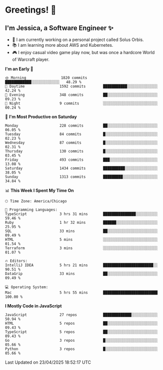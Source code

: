 # Greetings! 🧠

## I'm Jessica, a Software Engineer :sparkles:

- 🌟 I am currently working on a personal project called Solus Orbis.
- 📚 I am learning more about AWS and Kubernetes.
- 🎮 I enjoy casual video game play now, but was once a hardcore World of Warcraft player.

<!--START_SECTION:waka-->
**I'm an Early 🐤** 

```text
🌞 Morning                1820 commits        ████████████░░░░░░░░░░░░░   48.29 % 
🌆 Daytime                1592 commits        ███████████░░░░░░░░░░░░░░   42.24 % 
🌃 Evening                348 commits         ██░░░░░░░░░░░░░░░░░░░░░░░   09.23 % 
🌙 Night                  9 commits           ░░░░░░░░░░░░░░░░░░░░░░░░░   00.24 % 
```
📅 **I'm Most Productive on Saturday** 

```text
Monday                   228 commits         ██░░░░░░░░░░░░░░░░░░░░░░░   06.05 % 
Tuesday                  84 commits          █░░░░░░░░░░░░░░░░░░░░░░░░   02.23 % 
Wednesday                87 commits          █░░░░░░░░░░░░░░░░░░░░░░░░   02.31 % 
Thursday                 130 commits         █░░░░░░░░░░░░░░░░░░░░░░░░   03.45 % 
Friday                   493 commits         ███░░░░░░░░░░░░░░░░░░░░░░   13.08 % 
Saturday                 1434 commits        ██████████░░░░░░░░░░░░░░░   38.05 % 
Sunday                   1313 commits        █████████░░░░░░░░░░░░░░░░   34.84 % 
```


📊 **This Week I Spent My Time On** 

```text
🕑︎ Time Zone: America/Chicago

💬 Programming Languages: 
TypeScript               3 hrs 31 mins       ███████████████░░░░░░░░░░   59.46 % 
Ruby                     1 hr 32 mins        ██████░░░░░░░░░░░░░░░░░░░   25.95 % 
SQL                      33 mins             ██░░░░░░░░░░░░░░░░░░░░░░░   09.49 % 
HTML                     5 mins              ░░░░░░░░░░░░░░░░░░░░░░░░░   01.54 % 
Terraform                3 mins              ░░░░░░░░░░░░░░░░░░░░░░░░░   01.07 % 

🔥 Editors: 
IntelliJ IDEA            5 hrs 21 mins       ███████████████████████░░   90.51 % 
DataGrip                 33 mins             ██░░░░░░░░░░░░░░░░░░░░░░░   09.49 % 

💻 Operating System: 
Mac                      5 hrs 55 mins       █████████████████████████   100.00 % 
```

**I Mostly Code in JavaScript** 

```text
JavaScript               27 repos            █████████████░░░░░░░░░░░░   50.94 % 
HTML                     5 repos             ██░░░░░░░░░░░░░░░░░░░░░░░   09.43 % 
TypeScript               5 repos             ██░░░░░░░░░░░░░░░░░░░░░░░   09.43 % 
Go                       3 repos             █░░░░░░░░░░░░░░░░░░░░░░░░   05.66 % 
Python                   3 repos             █░░░░░░░░░░░░░░░░░░░░░░░░   05.66 % 
```




 Last Updated on 23/04/2025 18:52:17 UTC
<!--END_SECTION:waka-->

<!--
**jessikuh/jessikuh** is a ✨ _special_ ✨ repository because its `README.md` (this file) appears on your GitHub profile.

Here are some ideas to get you started:

- 🔭 I’m currently working on ...
- 🌱 I’m currently learning ...
- 👯 I’m looking to collaborate on ...
- 🤔 I’m looking for help with ...
- 💬 Ask me about ...
- 📫 How to reach me: ...
- 😄 Pronouns: ...
- ⚡ Fun fact: ...
-->
